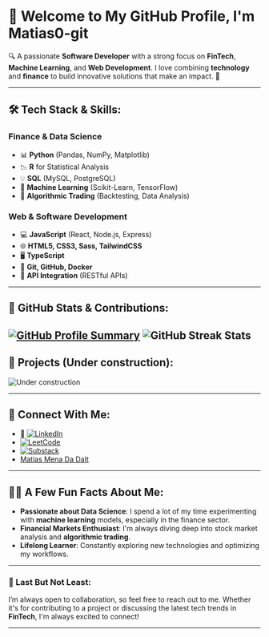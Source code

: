# 👋 Welcome to My GitHub Profile, I'm **Matias0-git**

🔍 A passionate **Software Developer** with a strong focus on **FinTech**, **Machine Learning**, and **Web Development**. I love combining **technology** and **finance** to build innovative solutions that make an impact. 🚀

---

## 🛠️ Tech Stack & Skills:
 
 ### **Finance & Data Science**  
 - 📊 **Python** (Pandas, NumPy, Matplotlib)
 - 📉 **R** for Statistical Analysis
 - 💡 **SQL** (MySQL, PostgreSQL)
 - 🔮 **Machine Learning** (Scikit-Learn, TensorFlow)
 - 💼 **Algorithmic Trading** (Backtesting, Data Analysis)
 
 ### **Web & Software Development**
 - 💻 **JavaScript** (React, Node.js, Express)
 - 🌐 **HTML5, CSS3, Sass, TailwindCSS**
 - 🖥️ **TypeScript**
 - 🔧 **Git, GitHub, Docker**
 - 🧩 **API Integration** (RESTful APIs)

---

## 🌟 GitHub Stats & Contributions:
[![GitHub Profile Summary](https://github-profile-summary-cards.vercel.app/api/cards/profile-details?username=Matias0-git&theme=radical)](https://github.com/Matias0-git)
![GitHub Streak Stats](https://github-readme-streak-stats.herokuapp.com/?user=Matias0-git&theme=radical)
---

## 🚀 Projects (Under construction):
![Under construction](https://media.giphy.com/media/cOFB74VjN0OqvRmJGK/giphy.gif)

---

## 🔗 Connect With Me:

- 💼 [![LinkedIn](https://img.shields.io/badge/LinkedIn-blue?style=flat&logo=linkedin&logoColor=white)](https://www.linkedin.com/in/matias-mena-da-dalt-984a19240)
- [![LeetCode](https://img.shields.io/badge/LeetCode-Profile-blue?style=flat&logo=leetcode)](https://leetcode.com/matias80/)
- [![Substack](https://img.shields.io/badge/Newsletter-Substack-orange?style=flat&logo=substack)](https://matiasmm.substack.com)
- [Matias Mena Da Dalt](https://www.youtube.com/@MatiasMenaDaDalt-y2t)


---

## 🧑‍💻 A Few Fun Facts About Me:
- **Passionate about Data Science**: I spend a lot of my time experimenting with **machine learning** models, especially in the finance sector.
- **Financial Markets Enthusiast**: I'm always diving deep into stock market analysis and **algorithmic trading**.
- **Lifelong Learner**: Constantly exploring new technologies and optimizing my workflows.

---

### 📍 Last But Not Least:

I’m always open to collaboration, so feel free to reach out to me. Whether it's for contributing to a project or discussing the latest tech trends in **FinTech**, I'm always excited to connect!

---
